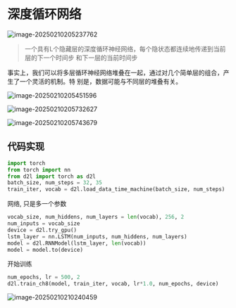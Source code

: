 # 深度循环网络

![image-20250210205237762](https://picture-01-1316374204.cos.ap-beijing.myqcloud.com/picture/202502102052820.png)

> 一个具有L个隐藏层的深度循环神经网络，每个隐状态都连续地传递到当前层的下一个时间步 和下一层的当前时间步

事实上，我们可以将多层循环神经网络堆叠在一起，通过对几个简单层的组合，产生了一个灵活的机制。特 别是，数据可能与不同层的堆叠有关。

![image-20250210205451596](https://picture-01-1316374204.cos.ap-beijing.myqcloud.com/picture/202502102054642.png)

![image-20250210205732627](https://picture-01-1316374204.cos.ap-beijing.myqcloud.com/picture/202502102057682.png)

![image-20250210205743679](https://picture-01-1316374204.cos.ap-beijing.myqcloud.com/picture/202502102057726.png)

## 代码实现

````python
import torch
from torch import nn
from d2l import torch as d2l
batch_size, num_steps = 32, 35
train_iter, vocab = d2l.load_data_time_machine(batch_size, num_steps)
````

网络, 只是多一个参数

```python
vocab_size, num_hiddens, num_layers = len(vocab), 256, 2
num_inputs = vocab_size
device = d2l.try_gpu()
lstm_layer = nn.LSTM(num_inputs, num_hiddens, num_layers)
model = d2l.RNNModel(lstm_layer, len(vocab))
model = model.to(device)
```

开始训练

```python
num_epochs, lr = 500, 2
d2l.train_ch8(model, train_iter, vocab, lr*1.0, num_epochs, device)
```

![image-20250210210240459](https://picture-01-1316374204.cos.ap-beijing.myqcloud.com/picture/202502102102510.png)